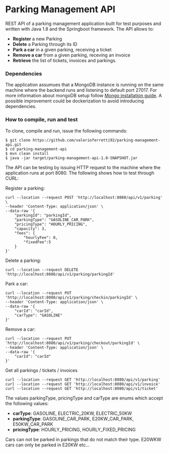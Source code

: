 # Parking Management API
REST API of a parking management application built for test purposes and written with Java 1.8 and the Springboot framework. The API allows to:
- **Register** a new Parking
- **Delete** a Parking through its ID
- **Park a car** in a given parking, receiving a ticket
- **Remove a car** from a given parking, receving an invoice
- **Retrieve** the list of tickets, invoices and parkings.

### Dependencies
The application assumues that a MongoDB instance is running on the same machine where the backend runs and listening to default port 27017. For more information about mongoDB setup follow [Mongo installation guide](https://docs.mongodb.com/manual/installation/). A possible improvement could be dockerization to avoid introducing dependencies. 

### How to compile, run and test
To clone, compile and run, issue the following commands:
```
$ git clone https://github.com/valerioferretti92/parking-management-api.git
$ cd parking-management-api
$ mvn clean install
$ java -jar target/parking-management-api-1.0-SNAPSHOT.jar
```
The API can be testing by issuing HTTP request to the machine where the application runs at port 8080. The following shows how to test through CURL:

Register a parking:
```
curl --location --request POST 'http://localhost:8080/api/v1/parking' \
--header 'Content-Type: application/json' \
--data-raw '{
	"parkingId": "parkingId",
	"parkingType": "GASOLINE_CAR_PARK",
	"pricingType": "HOURLY_PRICING",
	"capacity": 3,
	"fees": {
		"hourlyFee": 0,
		"fixedFee":5
	}
}'
```
Delete a parking:
```
curl --location --request DELETE 'http://localhost:8080/api/v1/parking/parkingId'
```
Park a car:
```
curl --location --request PUT 'http://localhost:8080/api/v1/parking/checkin/parkingId' \
--header 'Content-Type: application/json' \
--data-raw '{
	"carId": "carId",
	"carType": "GASOLINE"
}'
```
Remove a car:
```
curl --location --request PUT 'http://localhost:8080/api/v1/parking/checkout/parkingId' \
--header 'Content-Type: application/json' \
--data-raw '{
	"carId": "carId"
}'
```
Get all parkings / tickets / invoices
```
curl --location --request GET 'http://localhost:8080/api/v1/parking'
curl --location --request GET 'http://localhost:8080/api/v1/invoice'
curl --location --request GET 'http://localhost:8080/api/v1/ticket'
```

The values parkingType, pricingType and carType are enums which accept the following values:
- **carType**: GASOLINE, ELECTRIC_20KW, ELECTRIC_50KW
- **parkingType**: GASOLINE_CAR_PARK, E20KW_CAR_PARK, E50KW_CAR_PARK
- **pricingType**: HOURLY_PRICING, HOURLY_FIXED_PRICING

Cars can not be parked in parkings that do not match their type. E20WKW cars can only be parked in E20KW etc...
